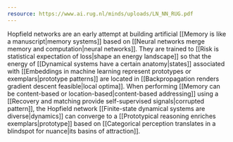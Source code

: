 ```yaml
---
resource: https://www.ai.rug.nl/minds/uploads/LN_NN_RUG.pdf
---
```


Hopfield networks are an early attempt at building artificial [[Memory is like a manuscript|memory systems]] based on [[Neural networks merge memory and computation|neural networks]]. They are trained to [[Risk is statistical expectation of loss|shape an energy landscape]] so that the energy of [[Dynamical systems have a certain anatomy|states]] associated with [[Embeddings in machine learning represent prototypes or exemplars|prototype patterns]] are located in [[Backpropagation renders gradient descent feasible|local optima]]. When performing [[Memory can be content-based or location-based|content-based addressing]] using a [[Recovery and matching provide self-supervised signals|corrupted pattern]], the Hopfield network [[Finite-state dynamical systems are diverse|dynamics]] can converge to a [[Prototypical reasoning enriches exemplars|prototype]] based on [[Categorical perception translates in a blindspot for nuance|its basins of attraction]].